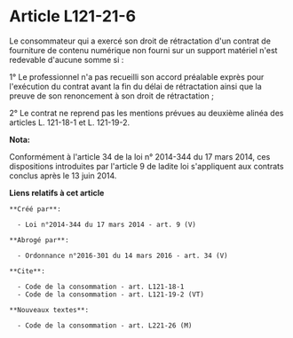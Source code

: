 # Article L121-21-6

Le consommateur qui a exercé son droit de rétractation d'un contrat de fourniture de contenu numérique non fourni sur un
support matériel n'est redevable d'aucune somme si : 

1° Le professionnel n'a pas recueilli son accord préalable exprès pour l'exécution du contrat avant la fin du délai de
rétractation ainsi que la preuve de son renoncement à son droit de rétractation ; 

2° Le contrat ne reprend pas les mentions prévues au deuxième alinéa des articles L. 121-18-1 et L. 121-19-2.

**Nota:**

Conformément à l'article 34 de la loi n° 2014-344 du 17 mars 2014, ces dispositions introduites par l'article 9 de ladite loi
s'appliquent aux contrats conclus après le 13 juin 2014.

**Liens relatifs à cet article**

	**Créé par**:

	  - Loi n°2014-344 du 17 mars 2014 - art. 9 (V)

	**Abrogé par**:

	  - Ordonnance n°2016-301 du 14 mars 2016 - art. 34 (V)

	**Cite**:

	  - Code de la consommation - art. L121-18-1
	  - Code de la consommation - art. L121-19-2 (VT)

	**Nouveaux textes**:

	  - Code de la consommation - art. L221-26 (M)
